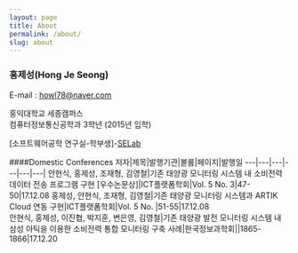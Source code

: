 ```yaml
---
layout: page
title: About
permalink: /about/
slug: about
---
```

### 홍제성(Hong Je Seong)
E-mail : <howl78@naver.com>

홍익대학교 세종캠퍼스  
컴퓨터정보통신공학과 3학년 (2015년 입학)

[소프트웨어공학 연구실-학부생]-[SELab](http://selab.hongik.ac.kr/)

####Domestic Conferences
저자|제목|발행기관|볼륨|페이지|발행일
---|---|---|---|---|---|
안현식, 홍제성, 조재형, 김영철|기존 태양광 모니터링 시스템 내 소비전력 데이터 전송 프로그램 구현  [우수논문상]|ICT플랫폼학회|Vol. 5 No. 3|47-50|17.12.08
홍제성, 안현식, 조재형, 김영철|기존 태양광 모니터링 시스템과 ARTIK Cloud 연동 구현|ICT플랫폼학회|Vol. 5 No. |51-55|17.12.08	
안현식, 홍제성, 이진협, 박지훈, 변은영, 김영철|기존 태양광 발전 모니터링 시스템 내 삼성 아틱을 이용한 소비전력 통합 모니터링 구축 사례|한국정보과학회||1865-1866|17.12.20




